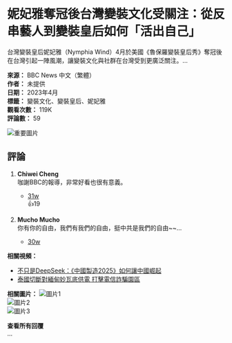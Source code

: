 # 妮妃雅奪冠後台灣變裝文化受關注：從反串藝人到變裝皇后如何「活出自己」

台灣變裝皇后妮妃雅（Nymphia Wind）4月於美國《魯保羅變裝皇后秀》奪冠後在台灣引起一陣風潮，讓變裝文化與社群在台灣受到更廣泛關注。…

**來源：** BBC News 中文（繁體）  
**作者：** 未提供  
**日期：** 2023年4月  
**標籤：** 變裝文化、變裝皇后、妮妃雅  
**觀看次數：** 119K  
**評論數：** 59  

![重要圖片](https://scontent-sjc3-1.xx.fbcdn.net/v/t15.5256-10/476423131_1321118439076583_2554837951459373493_n.jpg?stp=dst-jpg_s960x960_tt6&_nc_cat=107&ccb=1-7&_nc_sid=7965db&_nc_ohc=madZu3eEA0cQ7kNvgF8oV88&_nc_oc=AdiDiiHn7CH-Q9UPtRw4bF_oLPWGuIQPR6kYMC-f0CkQop_qc98QN-MOGx8vBnOWOHk&_nc_zt=23&_nc_ht=scontent-sjc3-1.xx&_nc_gid=AuVWMGsmv6C3Y4qHQNsSEGt&oh=00_AYAAwe5P3OjorRsxenqLlavp-qxnT_Ahtc-GZHFwo1bJqw&oe=67AE34E1)

## 評論

1. **Chiwei Cheng**  
   咖謝BBC的報導，非常好看也很有意義。  
   - [31w](https://www.facebook.com/bbcnewstrad/videos/359651750483320/?comment_id=1175524106890834&__tn__=R)  
   👍19  

2. **Mucho Mucho**  
   你有你的自由，我們有我們的自由，挺中共是我們的自由~~…  
   - [30w](https://www.facebook.com/bbcnewstrad/videos/359651750483320/?comment_id=826853089091232&__tn__=R)  

**相關視頻：**  
- [不只是DeepSeek：《中國製造2025》如何讓中國崛起](https://www.facebook.com/watch/100064338503654/videos/1293584635211621/?__so__=permalink&__cft__[0]=AZV7LvDPZNjpfQ077AkPeXeziAADfbORCDHBJkatNRiROqQqJj2sU7b5TFB-c2bCm7bcYqG3r3jvaT3s2NmGDOhj2cfVPZhhtEmzX8HyDj8gEewafmDmTDH_u6zyvrdq17EGq5yTXsV2h5vmq1IzQruSy-WZeSjIzOnIyNB2N0XeLA)  
- [泰國切斷對緬甸妙瓦底供電 打擊電信詐騙園區](https://www.facebook.com/watch/100064338503654/videos/905545184986238/?__so__=permalink&__cft__[0]=AZXzLh5WiuFFumLI9NskmGdJAQQtKn5klKfqoPKljDfS_xqR67aQnP1370gwM62mZdJmjllhYVuceDR_kU0h9yP7eudDykV8_4SyZUun5zPmmyPZXpP_pHWVmNywN2WcIAk3YR5orWRHxEokAag_WtzaelYi_v_Sj83hZouVg4ckxw)

**相關圖片：**
![圖片1](https://scontent-sjc3-1.xx.fbcdn.net/v/t15.5256-10/476167856_484792721346910_4677556992808943407_n.jpg?stp=dst-jpg_s960x960_tt6&_nc_cat=102&ccb=1-7&_nc_sid=7965db&_nc_ohc=4jokSSbPSMAQ7kNvgGmmrOm&_nc_oc=AdjR0dN4m5X52hy-pydYg-K8wabcXmRzXbve5tkToqi-mFaUTrXPseysL63me9Oaitg&_nc_zt=23&_nc_ht=scontent-sjc3-1.xx&_nc_gid=AuVWMGsmv6C3Y4qHQNsSEGt&oh=00_AYDyksbd7DsLVM9_mdQCEh818qRTXAx5JmzZahpgcOrgSA&oe=67AE32C3)  
![圖片2](https://scontent-sjc3-1.xx.fbcdn.net/v/t15.5256-10/476367842_598917826395268_5732887202769246056_n.jpg?stp=dst-jpg_s960x960_tt6&_nc_cat=102&ccb=1-7&_nc_sid=7965db&_nc_ohc=ccn1Cgu3OpUQ7kNvgFniut5&_nc_oc=AdhSWKViXW3eqMX2vYiI1G1D3T4Tp30mifh9JLsOaSQbJ4LZtPKHH7mBUFbX6qX0uAU&_nc_zt=23&_nc_ht=scontent-sjc3-1.xx&_nc_gid=AuVWMGsmv6C3Y4qHQNsSEGt&oh=00_AYDpp3LCZfCl6kzron355OT2bfXpANs2peAJ_kPtnqb4yA&oe=67AE23FC)  
![圖片3](https://scontent-sjc3-1.xx.fbcdn.net/v/t15.5256-10/475254606_1360673218714141_2586128331028164086_n.jpg?stp=dst-jpg_s960x960_tt6&_nc_cat=101&ccb=1-7&_nc_sid=7965db&_nc_ohc=88xcDZginTwQ7kNvgEhYYW3&_nc_oc=AdipANHG334Ex_YIgorhlg9PZpsluHEgm_NotEHxWOaqDOu5MbVDKzTixS4qqwpA1yY&_nc_zt=23&_nc_ht=scontent-sjc3-1.xx&_nc_gid=AuVWMGsmv6C3Y4qHQNsSEGt&oh=00_AYAimnMH8vFkGE24BefjK7kHFwJZrMRA-bdcmVXh3EfXkA&oe=67AE3A7B)  

**查看所有回覆**  
... 